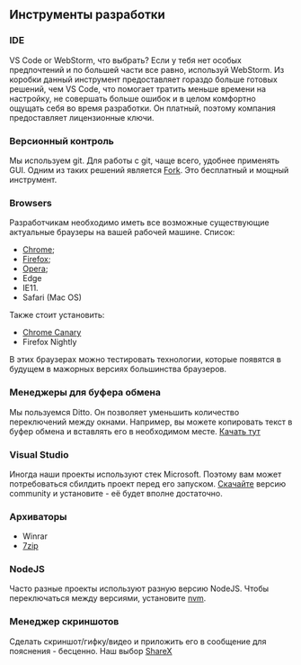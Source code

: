 ## Инструменты разработки

### IDE

VS Code or WebStorm, что выбрать? Если у тебя нет особых предпочтений и по большей части все равно, используй WebStorm.
Из коробки данный инструмент предоставляет гораздо больше готовых решений, чем VS Code, что помогает тратить меньше времени на настройку,
не совершать больше ошибок и в целом комфортно ощущать себя во время разработки. 
Он платный, поэтому компания предоставляет лицензионные ключи.

### Версионный контроль

Мы используем git. Для работы с git, чаще всего, удобнее применять GUI. Одним из таких решений является [Fork](https://git-fork.com/). 
Это бесплатный и мощный инструмент.

### Browsers

Разработчикам необходимо иметь все возможные существующие актуальные браузеры на вашей рабочей машине. Список:

- [Chrome](https://www.google.com/intl/ru_ru/chrome/); 
- [Firefox](https://www.mozilla.org/ru/firefox/download/thanks/); 
- [Opera](https://www.opera.com/ru); 
- Edge
- IE11.
- Safari (Mac OS)

Также стоит установить:

- [Chrome Canary](https://www.google.com/intl/ru/chrome/canary/) 
- Firefox Nightly

В этих браузерах можно тестировать технологии, которые появятся в будущем в мажорных версиях большинства браузеров.

### Менеджеры для буфера обмена

Мы пользуемся Ditto. Он позволяет уменьшить количество переключений между окнами. 
Например, вы можете копировать текст в буфер обмена 
и вставлять его в необходимом месте. [Качать тут](https://ditto-cp.sourceforge.io/)

### Visual Studio
Иногда наши проекты используют стек Microsoft. Поэтому вам может потребоваться сбилдить проект перед его запуском. 
[Скачайте](https://visualstudio.microsoft.com/ru/vs/) версию community и установите - её будет вполне достаточно.

### Архиваторы

- Winrar
- [7zip](https://www.7-zip.org/)

### NodeJS

Часто разные проекты используют разную версию NodeJS. Чтобы переключаться между версиями, установите 
[nvm](https://docs.microsoft.com/ru-ru/windows/dev-environment/javascript/nodejs-on-windows).

### Менеджер скриншотов

Сделать скриншот/гифку/видео и приложить его в сообщение для пояснения - бесценно.
Наш выбор [ShareX](https://getsharex.com/)


